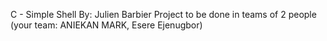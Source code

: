 C - Simple Shell
 By: Julien Barbier
Project to be done in teams of 2 people (your team: ANIEKAN MARK, Esere Ejenugbor)
